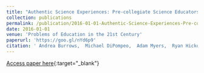 ```yaml
---
title: "Authentic Science Experiences: Pre-collegiate Science Educators  successes And Challenges During Professional Development"
collection: publications
permalink: /publication/2016-01-01-Authentic-Science-Experiences-Pre-collegiate-Science-Educators-successes-And-Challenges-During-Professional-Development
date: 2016-01-01
venue: 'Problems of Education in the 21st Century'
paperurl: 'https://goo.gl/nYd6p9'
citation: ' Andrea Burrows,  Michael DiPompeo,  Adam Myers,  Ryan Hickox,  Mike Borowczak,  Debbie French,  Andria Schwortz, &quot;Authentic Science Experiences: Pre-collegiate Science Educators  successes And Challenges During Professional Development.&quot; Problems of Education in the 21st Century, 2016.'
---
```

[Access paper here](https://goo.gl/nYd6p9){:target="_blank"}
